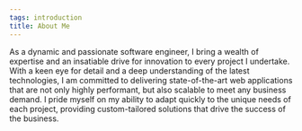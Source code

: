 ```yaml
---
tags: introduction
title: About Me
---
```


As a dynamic and passionate software engineer, I bring a wealth of expertise and an insatiable drive for innovation to every project I undertake. With a keen eye for detail and a deep understanding of the latest technologies, I am committed to delivering state-of-the-art web applications that are not only highly performant, but also scalable to meet any business demand. I pride myself on my ability to adapt quickly to the unique needs of each project, providing custom-tailored solutions that drive the success of the business.